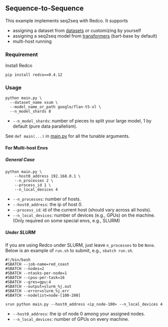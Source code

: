 ## Sequence-to-Sequence

This example implements seq2seq with Redco. 
It supports 
* assigning a dataset from [datasets](https://github.com/huggingface/datasets) or customizing by yourself
* assigning a seq2seq model from [transformers](https://github.com/huggingface/transformers) (bart-base by default)
* multi-host running

### Requirement

Install Redco
```shell
pip install redco==0.4.12
```

### Usage

```shell
python main.py \
  --dataset_name xsum \
  --model_name_or_path google/flan-t5-xl \
  --n_model_shards 8
```
* `--n_model_shards`: number of pieces to split your large model, 1 by default (pure data parallelism). 

See `def main(...)` in [main.py](main.py) for all the tunable arguments. 


#### For Multi-host Envs

##### General Case
```
python main.py \
    --host0_address 192.168.0.1 \ 
    --n_processes 2 \
    --process_id 1 \
    --n_local_devices 4
```
* `--n_processes`: number of hosts.
* `--host0_address`: the ip of host 0.
* `--process_id`: id of the current host (should vary across all hosts).
* `--n_local_devices`: number of devices (e.g., GPUs) on the machine. (Only required on some special envs, e.g., SLURM) 

##### Under SLURM
If you are using Redco under SLURM, just leave `n_processes` to be `None`. 
Below is an example of `run.sh` to submit, e.g., `sbatch run.sh`.

```shell
#!/bin/bash
#SBATCH --job-name=red_coast
#SBATCH --nodes=2
#SBATCH --ntasks-per-node=1
#SBATCH --cpus-per-task=16
#SBATCH --gres=gpu:4
#SBATCH --output=slurm_%j.out
#SBATCH --error=slurm_%j.err
#SBATCH --nodelist=node-[100-200]

srun python main.py --host0_address <ip_node-100> --n_local_devices 4
```
* `--host0_address`: the ip of node 0 among your assigned nodes.
* `--n_local_devices`: number of GPUs on every machine. 
